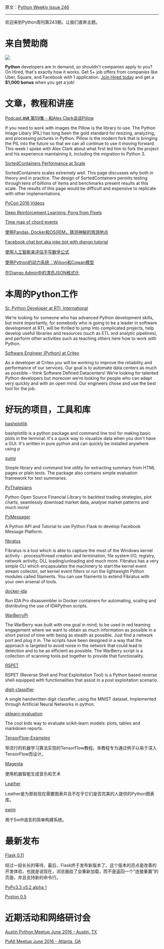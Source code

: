 原文：[Python Weekly Issue 246](http://us2.campaign-archive1.com/?u=e2e180baf855ac797ef407fc7&id=073427826c&e=148158c7b4)

---

欢迎来到Python周刊第243期。让我们直奔主题。

# 来自赞助商

[![](https://gallery.mailchimp.com/72f68dcee17c92724bc7822fb/images/a7efe9e7-ad6c-40b1-88e4-aad1f91af194.png)](http://hrd.cm/1OcLAGQ)

**Python** developers are in demand, so shouldn't companies apply to you? On Hired, that's exactly how it works. Get 5+ job offers from companies like Uber, Square, and Facebook with 1 application. [Join Hired today](http://hrd.cm/1OcLAGQ) and get a **$1,000 bonus** when you get a job! 


# 文章，教程和讲座

[Podcast.__init__ 第59集 - 和Alex Clark谈谈Pillow](http://pythonpodcast.com/alex-clark-pillow.html)

If you need to work with images the Pillow is the library to use. The Python Image Libary (PIL) has long been the gold standard for resizing, analyzing, and processing pictures in Python. Pillow is the modern fork that is bringing the PIL into the future so that we can all continue to use it moving forward. This week I spoke with Alex Clark about what first led him to fork the project and his experience maintaining it, including the migration to Python 3.

[SortedContainers Performance at Scale](http://www.grantjenks.com/docs/sortedcontainers/performance-scale.html)

SortedContainers scales extremely well. This page discusses why both in theory and in practice. The design of SortedContainers permits testing through tens of billions of items and benchmarks present results at this scale. The results of this page would be difficult and expensive to replicate with other implementations.

[PyCon 2016 Videos](https://www.youtube.com/channel/UCwTD5zJbsQGJN75MwbykYNw/)

[Deep Reinforcement Learning: Pong from Pixels](http://karpathy.github.io/2016/05/31/rl/)

[Time map of chord events](https://github.com/bzamecnik/ml-playground/blob/master/beatles/time_map_of_chord_events.ipynb)

[使用Pandas, Docker和OS(R)M，猜测神秘的旅游地点](http://nbviewer.jupyter.org/gist/mhermans/8c32eea0d5ec29e6b4329acbe7f0d3de)

[Facebook chat bot aka joke bot with django tutorial](https://codeexperiments.quora.com/Facebook-chat-bot-aka-joke-bot-with-django-tutorial) 

[使用人工智能来评估手写数学公式](http://www.willforfang.com/computer-vision/2016/4/9/artificial-intelligence-for-handwritten-mathematical-expression-evaluation)

[使用Python的动力系统：Wilson和Cowan模型](http://martinosorb.github.io/blog/2016/05/26/wilsoncowan.html)

[在Django Admin中的漂亮JSON格式化](http://www.pydanny.com/pretty-formatting-json-django-admin.html)


# 本周的Python工作

[Sr. Python Developer at RTI, International](http://jobs.pythonweekly.com/jobs/sr-python-developer-4/)

We’re looking for someone who has advanced Python development skills, but more importantly, for somebody who is going to be a leader in software development at RTI, will be thrilled to jump into complicated projects, help develop useful libraries and resources (such as ETL and analytic pipelines), and perform other activities such as teaching others here how to work with Python. 

[Software Engineer (Python) at Criteo](http://jobs.pythonweekly.com/jobs/software-engineer-python-2/)

As a developer at Criteo you will be working to improve the reliability and performance of our services. Our goal is to automate data centers as much as possible – think Software Defined Datacenters! We’re looking for talented Python developers but moreover we’re looking for people who can adapt very quickly and with an open mind. Our engineers chose and use the best tool for the job. 


# 好玩的项目，工具和库

[bashplotlib](https://github.com/glamp/bashplotlib)

bashplotlib is a python package and command line tool for making basic plots in the terminal. It's a quick way to visualize data when you don't have a GUI. It's written in pure python and can quickly be installed anywhere using p

[sumy](https://github.com/miso-belica/sumy)

Simple library and command line utility for extracting summary from HTML pages or plain texts. The package also contains simple evaluation framework for text summaries.

[PyThalesians](https://github.com/thalesians/pythalesians)

Python Open Source Financial Library to backtest trading strategies, plot charts, seamlessly download market data, analyse market patterns and much more!

[PyMessager](https://github.com/enginebai/PyMessager)

A Python API and Tutorial to use Python Flask to develop Facebook Message Platform.

[fibratus](https://github.com/rabbitstack/fibratus)

Fibratus is a tool which is able to capture the most of the Windows kernel activity - process/thread creation and termination, file system I/O, registry, network activity, DLL loading/unloading and much more. Fibratus has a very simple CLI which encapsulates the machinery to start the kernel event stream collector, set kernel event filters or run the lightweight Python modules called filaments. You can use filaments to extend Fibratus with your own arsenal of tools.

[docker-ida](https://github.com/intezer/docker-ida)

Run IDA Pro disassembler in Docker containers for automating, scaling and distributing the use of IDAPython scripts.

[WarBerryPi](https://github.com/secgroundzero/warberry)

The WarBerry was built with one goal in mind; to be used in red teaming engagement where we want to obtain as much information as possible in a short period of time with being as stealth as possible. Just find a network port and plug it in. The scripts have been designed in a way that the approach is targeted to avoid noise in the network that could lead to detection and to be as efficient as possible. The WarBerry script is a collection of scanning tools put together to provide that functionality.

[RSPET](https://github.com/panagiks/RSPET)

RSPET (Reverse Shell and Post Exploitation Tool) is a Python based reverse shell equipped with functionalities that assist in a post exploitation scenario.

[digit-classifier](https://github.com/karandesai-96/digit-classifier)

A single handwritten digit classifier, using the MNIST dataset. Implemented through Artificial Neural Networks in python.

[sklearn-evaluation](https://github.com/edublancas/sklearn-evaluation)

The cool kids way to evaluate scikit-learn models: plots, tables and markdown reports.

[TensorFlow-Examples](https://github.com/aymericdamien/TensorFlow-Examples)

带流行的机器学习算法实现的TensorFlow教程。本教程专为通过例子以易于深入TensorFlow而设计。

[Magenta](https://github.com/tensorflow/magenta)

使用机器智能生成音乐和艺术

[Leather](https://github.com/onyxfish/leather) 

Leather是为那些现在需要图表并且不在乎它们是否完美的人提供的Python图表库。

[swim](https://github.com/kylef/swim)

用于Swift语言的简单构建系统。


# 最新发布

[Flask 0.11](https://www.palletsprojects.com/blog/flask-011-released/) 

经过一段长长的等待，最后，Flask终于发布新版本了。这个版本的亮点是改善的开发体验，也就是说现在，浏览器挂了会重新加载，而不是返回一个“连接重置”的页面，并且支持新的命令行。

[PyPy3.3 v5.2 alpha 1](http://morepypy.blogspot.in/2016/05/pypy33-v52-alpha-1-released.html)

[Pyston 0.5](https://blog.pyston.org/2016/05/25/pyston-0-5-released/)


# 近期活动和网络研讨会

[Austin Python Meetup June 2016 - Austin, TX](http://www.meetup.com/austinpython/events/229461674/)

[PyAtl Meetup June 2016 - Atlanta, GA](http://www.meetup.com/python-atlanta/events/228588708/)
